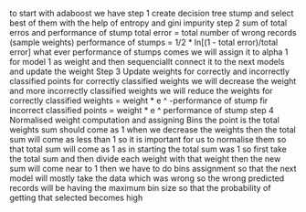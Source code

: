 
to start with adaboost we have 
step 1  create decision tree stump and select best of them with the help of entropy and gini impurity 
step 2 sum of total erros and performance of stump
    total error = total number of wrong records (sample weights)
    performance of stumps = 1/2 * ln[(1 - total error)/total error]
    what ever performance of stumps comes we will assign it to alpha 1 for model 1 as weight and then sequenciallt connect it to the next models and update the weight 
Step 3 Update weights for correctly and incorrectly classified points 
        for correctly classified weights we will decrease the weight and more incorrectly classified weights we will reduce the weights 
        for correctly classified weights = weight * e ^ -performance of stump
        fir incorrect classified points = weight * e ^ performance of stump
step 4 Normalised weight computation and assigning Bins
        the point is the total weights sum should come as 1 when we decrease the weights then the total sum will come as less than 1 so it is important for us to normalise them so that total sum will come as 1 as in starting the total sum was 1
        so first take the total sum and then divide each weight with that weight then the new sum will come near to 1 
        then we have to do bins assignment so that the next model will mostly take the data which was wrong 
        so the wrong predicted records will be having the maximum bin size so that the probability of getting that selected becomes high
        